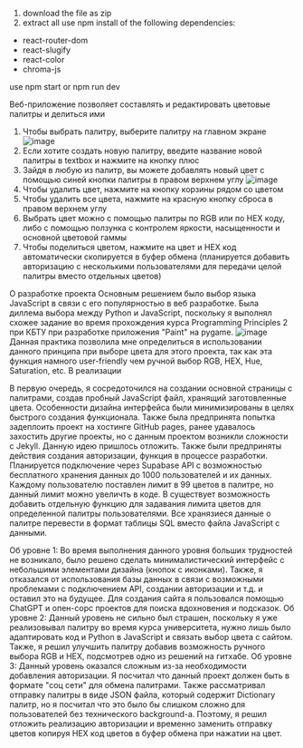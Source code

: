 1. download the file as zip
2. extract all
use npm install of the following dependencies:
* react-router-dom
* react-slugify
* react-color
* chroma-js

use npm start or npm run dev

Веб-приложение позволяет составлять и редактировать цветовые палитры и делиться ими
1. Чтобы выбрать палитру, выберите палитру на главном экране
![image](https://github.com/RedStarich/nfactorial2/assets/66207321/d481d8dc-58f2-496c-9857-28edf2b938a3)
2. Если хотите создать новую палитру, введите название новой палитры в textbox и нажмите на кнопку плюс
3. Зайдя в любую из палитр, вы можете добавлять новый цвет с помощью синей кнопки палитры в правом верхнем углу
![image](https://github.com/RedStarich/nfactorial2/assets/66207321/4d2798cc-b837-465e-be23-90c041a246ee)
4. Чтобы удалить цвет, нажмите на кнопку корзины рядом со цветом
5. Чтобы удалить все цвета, нажмите на красную кнопку сброса в правом верхнем углу
6. Выбрать цвет можно с помощью палитры по RGB или по HEX коду, либо с помощью ползунка с контролем яркости, насыщенности и основной цветовой гаммы
7. Чтобы поделиться цветом, нажмите на цвет и HEX код автоматически скопируется в буфер обмена (планируется добавить авторизацию с несколькими пользователями для передачи целой палитры вместо отдельных цветов)


О разработке проекта
Основным решением было выбор языка JavaScript в связи с его популярностью в веб разработке. Была диллема выбора между Python и JavaScript, поскольку я выполнял схожее задание во время прохождения курса Programming Principles 2 при КБТУ при разработке приложения "Paint" на pygame.
![image](https://github.com/RedStarich/nfactorial2/assets/66207321/f13d00c3-ae32-4f0c-8bc4-d059837c81c5)
Данная практика позволила мне определиться в использовании данного принципа при выборе цвета для этого проекта, так как эта функция намного user-friendly чем ручной выбор RGB, HEX, Hue, Saturation, etc. В реализации 

В первую очередь, я сосредоточился на создании основной страницы с палитрами, создав пробный JavaScript файл, хранящий заготовленные цвета. Особенности дизайна интерфейса были минимизированы в целях быстрого создания функционала.
Также была предпринята попытка задеплоить проект на хостинге GitHub pages, ранее удавалось захостить другие проекты, но с данным проектом возникли сложности с Jekyll. Данную идею пришлось отложить.
Также были предприняты действия создания авторизации, функция в процессе разработки. Планируется подключение через Supabase API с возможностью бесплатного хранения данных до 1000 пользователей и их данных. Каждому пользователю поставлен лимит в 99 цветов в палитре, но данный лимит можно увеличть в коде. В существует возможность добавить отдельную функцию для задавания лимита цветов для определенной палитры пользователями. Все хранязиеся данные о палитре перевести в формат таблицы SQL вместо файла JavaScript с данными.

Об уровне 1:
Во время выполнения данного уровня больших трудностей не возникало, было решено сделать минималистический интерфейс с небольшими элементами дизайна (кнопок с иконками). Также, я отказался от использования базы данных в связи с возможными проблемами с подключением API, создании авторизации и т.д. и оставил это на будущее. Для создания сайта я пользовался помощью ChatGPT и опен-сорс проектов для поиска вдохновения и подсказок.
Об уровне 2:
Данный уровень не сильно был страшен, поскольку я уже реализовывал палитру во время курса университета, нужно лишь было адаптировать код и Python в JavaScript и связать выбор цвета с сайтом. Также, я решил улучшить палитру добавив возможность ручного выбора RGB и HEX, подсмотрев одно из решений на гитхабе.
Об уровне 3:
Данный уровень оказался сложным из-за необходимости добавления авторизации. Я посчитал что данный проект должен быть в формате "соц сети" для обмена палитрами. Также рассматривал отправку палитры в виде JSON файла, который содержит Dictionary палитр, но я посчитал что это было бы слишком сложно для пользователей без технического background-а. Поэтому, я решил отложить реализацию авторизации и временно заменить отправку цветов копируя HEX код цветов в буфер обмена при нажатии на цвет.
